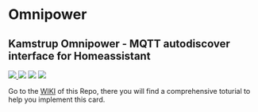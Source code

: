 # Omnipower 
## Kamstrup Omnipower - MQTT autodiscover interface for Homeassistant



<a href="https://github.com/pesor/Kamstrup-omnipower/releases"><img src="https://img.shields.io/github/v/release/pesor/kamstrup-omnipower?style=plastic"/> </a><a href="https://github.com/pesor/Kamstrup-omnipower/blob/main/LICENSE"><img src="https://img.shields.io/github/license/pesor/kamstrup-omnipower?style=plastic"/></a>  <a href="https://github.com/pesor/Kamstrup-omnipower/stargazers"><img src="https://img.shields.io/github/stars/pesor/kamstrup-omnipower?style=plastic"/></a>  <a href="https://github.com/pesor/Kamstrup-omnipower/releases"><img src="https://img.shields.io/github/downloads/pesor/kamstrup-omnipower/total?style=plastic"/></a>

Go to the [WIKI](https://github.com/pesor/TTGO-T-HIGrow/wiki) of this Repo, there you will find a comprehensive toturial to help you implement this card.
